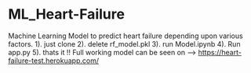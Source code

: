 # ML_Heart-Failure
Machine Learning Model to predict heart failure depending upon various factors.
1). just clone
2). delete rf_model.pkl
3). run Model.ipynb
4). Run app.py
5). thats it !!
Full working model can be seen on -->  https://heart-failure-test.herokuapp.com/
